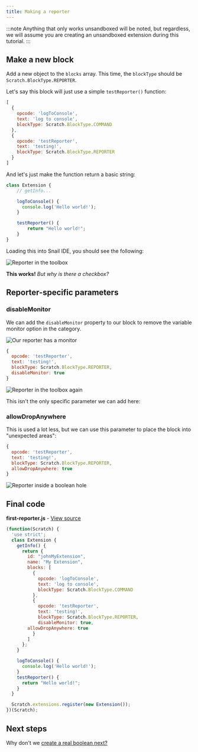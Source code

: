 ```yaml
---
title: Making a reporter
---
```


:::note
Anything that only works unsandboxed will be noted, but regardless, we will assume you are creating an unsandboxed extension during this tutorial.
:::

## Make a new block
Add a new object to the `blocks` array. This time, the `blockType` should be `Scratch.BlockType.REPORTER`.

Let's say this block will just use a simple `testReporter()` function:

```js
[
  {
    opcode: 'logToConsole',
    text: 'log to console',
    blockType: Scratch.BlockType.COMMAND
  },
  {
    opcode: 'testReporter',
    text: 'testing!',
    blockType: Scratch.BlockType.REPORTER
  }
]
```

And let's just make the function return a basic string:

```js
class Extension {
    // getInfo...

    logToConsole() {
      console.log('Hello world!');
    }

    testReporter() {
        return "Hello world!";
    }
}
```

Loading this into Snail IDE, you should see the following:

<img src="/img/docimages/making-reporter-1.png" alt="Reporter in the toolbox"></img>

**This works!** *But why is there a checkbox?*

## Reporter-specific parameters

### disableMonitor

We can add the `disableMonitor` property to our block to remove the variable monitor option in the category.

<img src="/img/docimages/making-reporter-monitor.png" alt="Our reporter has a monitor"></img>

```js
{
  opcode: 'testReporter',
  text: 'testing!',
  blockType: Scratch.BlockType.REPORTER,
  disableMonitor: true
}
```

<img src="/img/docimages/making-reporter-2.png" alt="Reporter in the toolbox again"></img>

This isn't the only specific parameter we can add here:

### allowDropAnywhere

This is used a lot less, but we can use this parameter to place the block into "unexpected areas":

```js
{
  opcode: 'testReporter',
  text: 'testing!',
  blockType: Scratch.BlockType.REPORTER,
  allowDropAnywhere: true
}
```

<img src="/img/docimages/allowDropAnywhere.png" alt="Reporter inside a boolean hole"></img>

## Final code

**first-reporter.js** - [View source](/extensions/first-reporter.js)
```js
(function(Scratch) {
  'use strict';
  class Extension {
    getInfo() {
      return {
        id: "johnMyExtension",
        name: "My Extension",
        blocks: [
          {
            opcode: 'logToConsole',
            text: 'log to console',
            blockType: Scratch.BlockType.COMMAND
          },
          {
            opcode: 'testReporter',
            text: 'testing!',
            blockType: Scratch.BlockType.REPORTER,
            disableMonitor: true,
	    allowDropAnywhere: true
          }
        ]
      };
    }

    logToConsole() {
      console.log('Hello world!');
    }
    testReporter() {
      return "Hello world!";
    }
  }

  Scratch.extensions.register(new Extension());
})(Scratch);
```

## Next steps
Why don't we [create a real boolean next?](t2-booleans)
